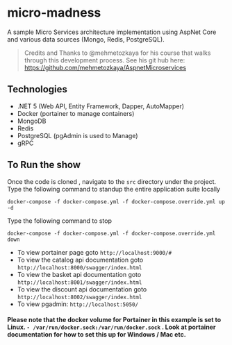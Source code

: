 # micro-madness

A sample Micro Services architecture implementation using AspNet Core and various data sources (Mongo, Redis, PostgreSQL). 

> Credits and Thanks to @mehmetozkaya for his course that walks through this development process.  See his git hub here: https://github.com/mehmetozkaya/AspnetMicroservices

## Technologies

- .NET 5 (Web API, Entity Framework, Dapper, AutoMapper)
- Docker  (portainer to manage containers)
- MongoDB
- Redis
- PostgreSQL (pgAdmin is used to Manage)
- gRPC

## To Run the show

Once the code is cloned , navigate to the `src` directory under the project.
Type the following command to standup the entire application suite locally

`docker-compose -f docker-compose.yml -f docker-compose.override.yml up -d`

Type the following command to stop

`docker-compose -f docker-compose.yml -f docker-compose.override.yml down`

* To view portainer page goto `http://localhost:9000/#`
* To view the catalog api documentation goto `http://localhost:8000/swagger/index.html`
* To view the basket api documentation goto `http://localhost:8001/swagger/index.html`
* To view the discount api documentation goto `http://localhost:8002/swagger/index.html`
* To view pgadmin: `http://localhost:5050/`


#### Please note that the docker volume for Portainer in this example is set to Linux. `- /var/run/docker.sock:/var/run/docker.sock` . Look at portainer documentation for how to set this up for Windows / Mac etc.
